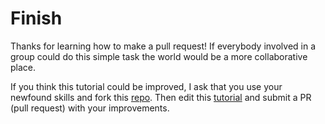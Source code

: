 # Finish

Thanks for learning how to make a pull request! If everybody involved in a
group could do this simple task the world would be a more collaborative place.

If you think this tutorial could be improved, I ask that you use your
newfound skills and fork this
[repo](https://github.com/joshuacox/katacoda-scenarios).  Then edit this
[tutorial](https://github.com/joshuacox/katacoda-scenarios/tree/master/LearnToCollaborateWithGit) and submit a PR (pull request) with your improvements.
